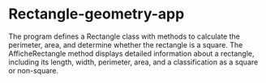 # Rectangle-geometry-app
The program defines a Rectangle class with methods to calculate the perimeter, area, and determine whether the rectangle is a square. The AfficheRectangle method displays detailed information about a rectangle, including its length, width, perimeter, area, and a classification as a square or non-square.

